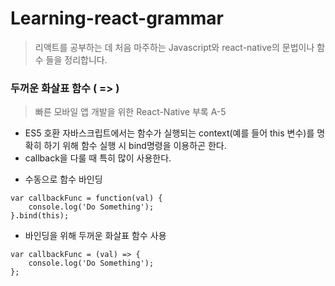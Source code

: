 # Learning-react-grammar
> 리액트를 공부하는 데 처음 마주하는 Javascript와 react-native의 문법이나 함수 들을 정리합니다.


### 두꺼운 화살표 함수 ( => )
 > 빠른 모바일 앱 개발을 위한 React-Native 부록 A-5

+ ES5 호환 자바스크립트에서는 함수가 실행되는 context(예를 들어 this 변수)를 명확히 하기 위해 함수 실행 시 bind명령을 이용하곤 한다.
+ callback을 다룰 때 특히 많이 사용한다.


* 수동으로 함수 바인딩

```
var callbackFunc = function(val) {
    console.log('Do Something');
}.bind(this);
```

* 바인딩을 위해 두꺼운 화살표 함수 사용

```
var callbackFunc = (val) => {
    console.log('Do Something');
};
```


